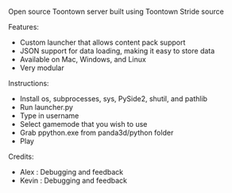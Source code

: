 Open source Toontown server built using Toontown Stride source

Features:
- Custom launcher that allows content pack support
- JSON support for data loading, making it easy to store data
- Available on Mac, Windows, and Linux
- Very modular

Instructions: 
- Install os, subprocesses, sys, PySide2, shutil, and pathlib
- Run launcher.py
- Type in username
- Select gamemode that you wish to use
- Grab ppython.exe from panda3d/python folder
- Play


Credits:
- Alex : Debugging and feedback
- Kevin : Debugging and feedback
